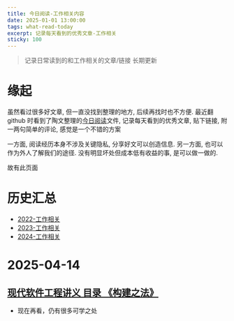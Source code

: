 ```yaml
---
title: 今日阅读-工作相关内容
date: 2025-01-01 13:00:00
tags: what-read-today
excerpt: 记录每天看到的优秀文章-工作相关
sticky: 100
---
```


> 记录日常读到的和工作相关的文章/链接
> 长期更新

# 缘起

虽然看过很多好文章, 但一直没找到整理的地方, 后续再找时也不方便. 最近翻 github 时看到了陶文整理的[今日阅读](https://github.com/taowen/awesome-lowcode/blob/master/%E4%BB%8A%E6%97%A5%E9%98%85%E8%AF%BB.md)文件, 记录每天看到的优秀文章, 贴下链接, 附一两句简单的评论, 感觉是一个不错的方案

一方面, 阅读经历本身不涉及关键隐私, 分享好文可以创造信息. 另一方面, 也可以作为外人了解我们的途径. 没有明显坏处但成本低有收益的事, 是可以做一做的.

故有此页面

# 历史汇总

- [2022-工作相关](/2022/06/25/what-read-today/2022-工作相关/)
- [2023-工作相关](/2023/01/01/what-read-today/2023-工作相关/)
- [2024-工作相关](/2023/01/01/what-read-today/2024-工作相关/)

# 2025-04-14

##  [现代软件工程讲义 目录 《构建之法》 ](https://www.cnblogs.com/xinz/archive/2011/11/27/2265425.html)

-  现在再看，仍有很多可学之处